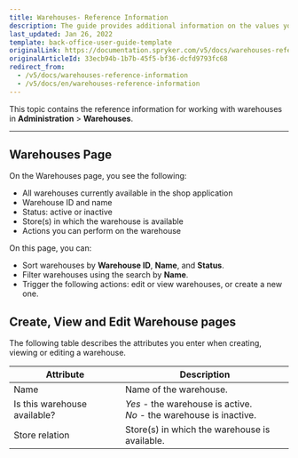 ```yaml
---
title: Warehouses- Reference Information
description: The guide provides additional information on the values you enter when creating and updating warehouses in the Back Office.
last_updated: Jan 26, 2022
template: back-office-user-guide-template
originalLink: https://documentation.spryker.com/v5/docs/warehouses-reference-information
originalArticleId: 33ecb94b-1b7b-45f5-bf36-dcfd9793fc68
redirect_from:
  - /v5/docs/warehouses-reference-information
  - /v5/docs/en/warehouses-reference-information
---
```


This topic contains the reference information for working with warehouses in **Administration** > **Warehouses**.
***
## Warehouses Page
On the Warehouses page, you see the following:
* All warehouses currently available in the shop application
* Warehouse ID and name
* Status: active or inactive
* Store(s) in which the warehouse is available
* Actions you can perform on the warehouse

On this page, you can:

* Sort warehouses by **Warehouse ID**, **Name**, and **Status**.
* Filter warehouses using the search by **Name**.
* Trigger the following actions: edit or view warehouses, or create a new one.


## Create, View and Edit Warehouse pages
The following table describes the attributes you enter when creating, viewing or editing a warehouse.

| Attribute | Description |
| --- | --- |
| Name | Name of the warehouse. |
| Is this warehouse available? | *Yes* - the warehouse is active.<br>*No* - the warehouse is inactive. |
| Store relation | Store(s) in which the warehouse is available. |


